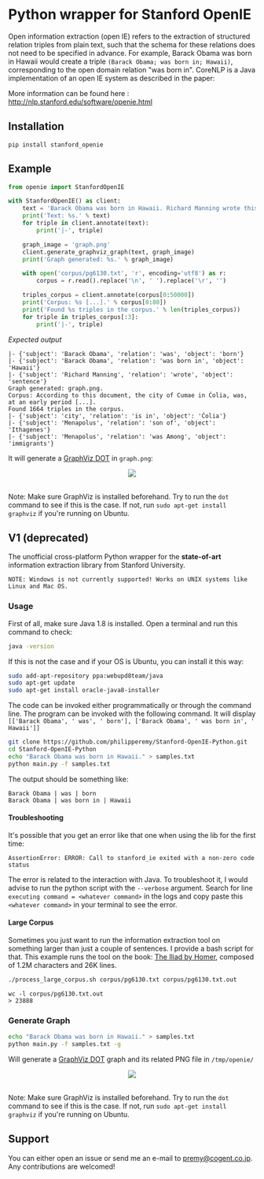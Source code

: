 # Python wrapper for Stanford OpenIE

Open information extraction (open IE) refers to the extraction of structured relation triples from plain text, such that the schema for these relations does not need to be specified in advance. For example, Barack Obama was born in Hawaii would create a triple `(Barack Obama; was born in; Hawaii)`, corresponding to the open domain relation "was born in". CoreNLP is a Java implementation of an open IE system as described in the paper:

More information can be found here : http://nlp.stanford.edu/software/openie.html

## Installation
`pip install stanford_openie`

## Example
```python
from openie import StanfordOpenIE

with StanfordOpenIE() as client:
    text = 'Barack Obama was born in Hawaii. Richard Manning wrote this sentence.'
    print('Text: %s.' % text)
    for triple in client.annotate(text):
        print('|-', triple)

    graph_image = 'graph.png'
    client.generate_graphviz_graph(text, graph_image)
    print('Graph generated: %s.' % graph_image)

    with open('corpus/pg6130.txt', 'r', encoding='utf8') as r:
        corpus = r.read().replace('\n', ' ').replace('\r', '')

    triples_corpus = client.annotate(corpus[0:50000])
    print('Corpus: %s [...].' % corpus[0:80])
    print('Found %s triples in the corpus.' % len(triples_corpus))
    for triple in triples_corpus[:3]:
        print('|-', triple)
 ```
 
 *Expected output*
 ```
 |- {'subject': 'Barack Obama', 'relation': 'was', 'object': 'born'}
 |- {'subject': 'Barack Obama', 'relation': 'was born in', 'object': 'Hawaii'}
 |- {'subject': 'Richard Manning', 'relation': 'wrote', 'object': 'sentence'}
 Graph generated: graph.png.
 Corpus: ﻿According to this document, the city of Cumae in Ćolia, was, at an early period [...].
 Found 1664 triples in the corpus.
 |- {'subject': 'city', 'relation': 'is in', 'object': 'Ćolia'}
 |- {'subject': 'Menapolus', 'relation': 'son of', 'object': 'Ithagenes'}
 |- {'subject': 'Menapolus', 'relation': 'was Among', 'object': 'immigrants'}
 ```
 
It will generate a [GraphViz DOT](http://www.graphviz.org/) in `graph.png`:

<div align="center">
  <img src="img/out.png"><br><br>
</div>

Note: Make sure GraphViz is installed beforehand. Try to run the `dot` command to see if this is the case. If not, run `sudo apt-get install graphviz` if you're running on Ubuntu. 

## V1 (deprecated)

The unofficial cross-platform Python wrapper for the <b>state-of-art</b> information extraction library from Stanford University.

```
NOTE: Windows is not currently supported! Works on UNIX systems like Linux and Mac OS.
```

### Usage

First of all, make sure Java 1.8 is installed. Open a terminal and run this command to check:

```bash
java -version
```

If this is not the case and if your OS is Ubuntu, you can install it this way:

```bash
sudo add-apt-repository ppa:webupd8team/java
sudo apt-get update
sudo apt-get install oracle-java8-installer
```

The code can be invoked either programmatically or through the command line. The program can be invoked with the following command. It will display ```[['Barack Obama', ' was', ' born'], ['Barack Obama', ' was born in', ' Hawaii']]```
```bash
git clone https://github.com/philipperemy/Stanford-OpenIE-Python.git
cd Stanford-OpenIE-Python
echo "Barack Obama was born in Hawaii." > samples.txt
python main.py -f samples.txt
```

The output should be something like:

```
Barack Obama | was | born
Barack Obama | was born in | Hawaii
```

#### Troubleshooting

It's possible that you get an error like that one when using the lib for the first time:

```
AssertionError: ERROR: Call to stanford_ie exited with a non-zero code status
```

The error is related to the interaction with Java. To troubleshoot it, I would advise to run the python script with the `--verbose` argument. Search for line `executing command = <whatever command>` in the logs and copy paste this `<whatever command>` in your terminal to see the error.

#### Large Corpus

Sometimes you just want to run the information extraction tool on something larger than just a couple of sentences. I provide a bash script for that. This example runs the tool on the book: [The Iliad by Homer](http://www.gutenberg.org/ebooks/6130?msg=welcome_stranger), composed of 1.2M characters and 26K lines.

```bash
./process_large_corpus.sh corpus/pg6130.txt corpus/pg6130.txt.out
```

```
wc -l corpus/pg6130.txt.out
> 23888
```

### Generate Graph

```bash
echo "Barack Obama was born in Hawaii." > samples.txt
python main.py -f samples.txt -g
```
Will generate a [GraphViz DOT](http://www.graphviz.org/) graph and its related PNG file in `/tmp/openie/`

<div align="center">
  <img src="img/out.png"><br><br>
</div>

Note: Make sure GraphViz is installed beforehand. Try to run the `dot` command to see if this is the case. If not, run `sudo apt-get install graphviz` if you're running on Ubuntu. 

## Support

You can either open an issue or send me an e-mail to premy@cogent.co.jp. Any contributions are welcomed!

